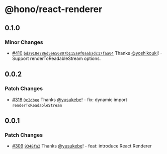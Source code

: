 # @hono/react-renderer

## 0.1.0

### Minor Changes

- [#410](https://github.com/honojs/middleware/pull/410) [`bda918e286d5e656807b115a9f0aabadc17faa04`](https://github.com/honojs/middleware/commit/bda918e286d5e656807b115a9f0aabadc17faa04) Thanks [@yoshikouki](https://github.com/yoshikouki)! - Support renderToReadableStream options.

## 0.0.2

### Patch Changes

- [#318](https://github.com/honojs/middleware/pull/318) [`0c2dbee`](https://github.com/honojs/middleware/commit/0c2dbee52a5deb1d5022c4964a229fd83c0da394) Thanks [@yusukebe](https://github.com/yusukebe)! - fix: dynamic import `renderToReadableStream`

## 0.0.1

### Patch Changes

- [#309](https://github.com/honojs/middleware/pull/309) [`9348fa2`](https://github.com/honojs/middleware/commit/9348fa26635d97ee6f8ceca563488d77afb39889) Thanks [@yusukebe](https://github.com/yusukebe)! - feat: introduce React Renderer
